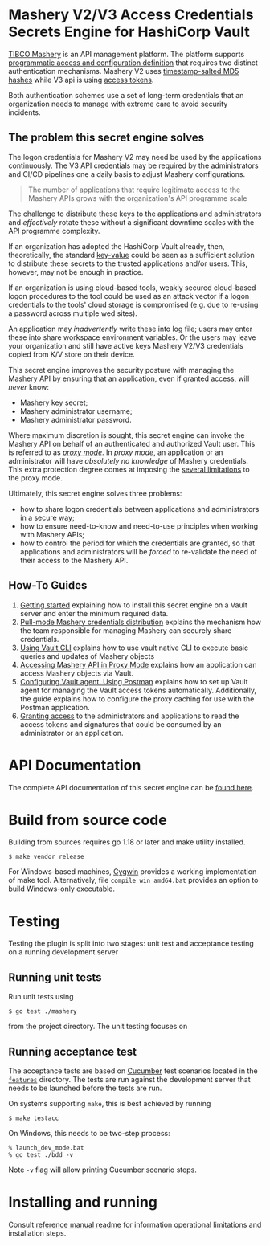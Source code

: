 # Mashery V2/V3 Access Credentials Secrets Engine for HashiCorp Vault

[TIBCO Mashery](https://www.tibco.com/products/api-management) is an API management platform. The platform
supports [programmatic access and configuration definition](https://developer.mashery.com/docs/read/mashery_api) that
requires two distinct authentication mechanisms. Mashery V2
uses [timestamp-salted MD5 hashes](https://developer.mashery.com/docs/read/mashery_api/20/Authentication)
while V3 api is using [access tokens](https://developer.mashery.com/docs/read/mashery_api/30/Authentication).

Both authentication schemes use a set of long-term credentials that an organization needs to manage with extreme
care to avoid security incidents.

## The problem this secret engine solves

The logon credentials for Mashery V2 may need be used by the applications continuously. The V3 API credentials 
may be required by the administrators and CI/CD pipelines one a daily basis to adjust Mashery configurations.
> The number of applications that require legitimate access to the Mashery APIs grows with the organization's
> API programme scale

The challenge to distribute these keys to the applications and administrators and _effectively_ rotate these without a
significant downtime scales with the API programme complexity. 

If an organization has adopted the HashiCorp Vault already, then, theoretically, the standard
[key-value](https://www.vaultproject.io/docs/secrets/kv/kv-v2) could be seen as a sufficient solution to distribute 
these secrets to the trusted applications and/or users. This, however, may not be enough in practice. 

If an organization is using cloud-based tools, weakly secured cloud-based logon procedures to the tool could be used
as an attack vector if a logon credentials to the tools' cloud storage is compromised (e.g. due to re-using a  password 
across multiple wed sites).

An application may _inadvertently_ write these into log file; users may enter these into share workspace environment 
variables. Or the users may leave your organization and still have active keys Mashery V2/V3 credentials copied from 
K/V store on their device.

This secret engine improves the security posture with managing the Mashery API by ensuring that an application,
even if granted access, will  _never_ know:
- Mashery key secret;
- Mashery administrator username;
- Mashery administrator password.

Where maximum discretion is sought, this secret engine can invoke the Mashery API on behalf of an authenticated and
authorized Vault user. This is referred to as _[proxy mode](./doc/proxy_mode.html.markdown)_. In _proxy mode_, an application or an administrator will 
have _absolutely no knowledge_ of Mashery credentials. This extra protection degree comes at imposing the
 [several limitations](./doc/limitations.html.markdown) to the proxy mode.

Ultimately, this secret engine solves three problems:
- how to share logon credentials between applications and administrators in a secure way;
- how to ensure need-to-know and need-to-use principles when working with Mashery APIs;
- how to control the period for which the credentials are granted, so that applications and administrators will be
  _forced_ to re-validate the need of their access to the Mashery API.

## How-To Guides

1. [Getting started](./doc/setup.html.markdown) explaining how to install this secret engine on a Vault server 
   and enter the minimum required data.
2. [Pull-mode Mashery credentials distribution](./doc/pull_mode.html.markdown) explains the mechanism how the team 
   responsible for managing Mashery can securely share credentials.
3. [Using Vault CLI](./doc/cli.html.markdown) explains how to use vault native CLI to execute basic queries and
   updates of Mashery objects
4. [Accessing Mashery API in Proxy Mode](./doc/proxy_mode.html.markdown) explains how an application can access Mashery
   objects via Vault.
5. [Configuring Vault agent. Using Postman](./doc/agent.html.markdown) explains how to set up Vault agent for managing 
   the Vault access tokens automatically. Additionally, the guide explains how to configure the proxy caching 
   for use with the Postman application.
6. [Granting access](./doc/grant.html.markdown) to the administrators and applications to read the access tokens
   and signatures that could be consumed by an administrator or an application.

# API Documentation

The complete API documentation of this secret engine can be [found here](./doc/api.html.markdown).

# Build from source code

Building from sources requires go 1.18 or later and make utility installed.
```text
$ make vendor release
```
For Windows-based machines, [Cygwin](https://www.cygwin.com/install.html) provides a working
implementation of make tool. Alternatively, file `compile_win_amd64.bat` provides an option
to build Windows-only executable.

# Testing

Testing the plugin is split into two stages: unit test and acceptance testing on a running
development server

## Running unit tests

Run unit tests using
```shell
$ go test ./mashery
```
from the project directory. The unit testing focuses on

## Running acceptance test

The acceptance tests are based on [Cucumber](https://cucumber.io/) test scenarios located in the
[`features`](./features) directory. The tests are run against the development server that needs
to be launched before the tests are run. 

On systems supporting `make`, this is best achieved by running 
```shell
$ make testacc
```
On Windows, this needs to be two-step process:
```shell
% launch_dev_mode.bat
% go test ./bdd -v
```
Note `-v` flag will allow printing Cucumber scenario steps. 

# Installing and running

Consult [reference manual readme](./doc/setup.html.markdown) for information operational limitations and installation
steps.

